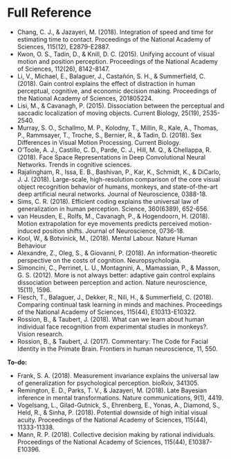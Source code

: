# Full Reference

<ul>

<li id="Chang2018">Chang, C. J., & Jazayeri, M. (2018). Integration of speed and time for estimating time to contact. Proceedings of the National Academy of Sciences, 115(12), E2879-E2887.</li>

<li id="Kown2015"> Kwon, O. S., Tadin, D., & Knill, D. C. (2015). Unifying account of visual motion and position perception. Proceedings of the National Academy of Sciences, 112(26), 8142-8147.</li>


<li id="LiSummerfield2018"> Li, V., Michael, E., Balaguer, J., Castañón, S. H., & Summerfield, C. (2018). Gain control explains the effect of distraction in human perceptual, cognitive, and economic decision making. Proceedings of the National Academy of Sciences, 201805224.</li>

<li id="Lisi2015"> Lisi, M., & Cavanagh, P. (2015). Dissociation between the perceptual and saccadic localization of moving objects. Current Biology, 25(19), 2535-2540.</li>

<li id="Murray2018"> Murray, S. O., Schallmo, M. P., Kolodny, T., Millin, R., Kale, A., Thomas, P., Rammsayer, T., Troche, S., Bernier, R., & Tadin, D. (2018). Sex Differences in Visual Motion  Processing. Current Biology.</li>

<li id="Otoole2018"> O’Toole, A. J., Castillo, C. D., Parde, C. J., Hill, M. Q., & Chellappa, R. (2018). Face Space Representations in Deep Convolutional Neural Networks. Trends in cognitive sciences.</li>

<li id="Rajalingham2018"> Rajalingham, R., Issa, E. B., Bashivan, P., Kar, K., Schmidt, K., & DiCarlo, J. J. (2018). Large-scale, high-resolution comparison of the core visual object recognition behavior of humans, monkeys, and state-of-the-art deep artificial neural networks. Journal of Neuroscience, 0388-18.</li>

<li id="Sims2018"> Sims, C. R. (2018). Efficient coding explains the universal law of generalization in human perception. Science, 360(6389), 652-656.</li>

<li id="vanHeusden2018"> van Heusden, E., Rolfs, M., Cavanagh, P., & Hogendoorn, H. (2018). Motion extrapolation for eye movements predicts perceived motion-induced position shifts. Journal of Neuroscience, 0736-18. </li>

<li id="Wool2018"> Kool, W., & Botvinick, M., (2018). Mental Labour. Nature Human Behaviour</li>
<li id="AlexandreGiovanni2018">Alexandre, Z., Oleg, S., & Giovanni, P. (2018). An information-theoretic perspective on the costs of cognition. Neuropsychologia. </li>

<li id="SimonciniMasson2012">Simoncini, C., Perrinet, L. U., Montagnini, A., Mamassian, P., & Masson, G. S. (2012). More is not always better: adaptive gain control explains dissociation between perception and action. Nature neuroscience, 15(11), 1596. </li>

<li id="Flesh2018">Flesch, T., Balaguer, J., Dekker, R., Nili, H., & Summerfield, C. (2018). Comparing continual task learning in minds and machines. Proceedings of the National Academy of Sciences, 115(44), E10313-E10322.</li>

<li id="Rossion2018">Rossion, B., & Taubert, J. (2018). What can we learn about human individual face recognition from experimental studies in monkeys?. Vision research.</li>

<li id="Rossion2017">Rossion, B., & Taubert, J. (2017). Commentary: The Code for Facial Identity in the Primate Brain. Frontiers in human neuroscience, 11, 550.</li>

</ul>

**To-do:**

- Frank, S. A. (2018). Measurement invariance explains the universal law of generalization for psychological perception. bioRxiv, 341305.
- Remington, E. D., Parks, T. V., & Jazayeri, M. (2018). Late Bayesian inference in mental transformations. Nature communications, 9(1), 4419.
- Vogelsang, L., Gilad-Gutnick, S., Ehrenberg, E., Yonas, A., Diamond, S., Held, R., & Sinha, P. (2018). Potential downside of high initial visual acuity. Proceedings of the National Academy of Sciences, 115(44), 11333-11338.
- Mann, R. P. (2018). Collective decision making by rational individuals. Proceedings of the National Academy of Sciences, 115(44), E10387-E10396.
